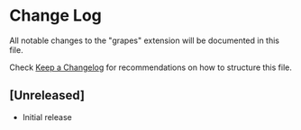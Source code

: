 # Change Log

All notable changes to the "grapes" extension will be documented in this file.

Check [Keep a Changelog](http://keepachangelog.com/) for recommendations on how to structure this file.

## [Unreleased]

- Initial release